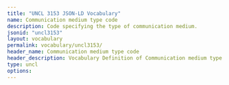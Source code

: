 ```yaml
---
title: "UNCL 3153 JSON-LD Vocabulary"
name: Communication medium type code
description: Code specifying the type of communication medium.
jsonid: "uncl3153"
layout: vocabulary
permalink: vocabulary/uncl3153/
header_name: Communication medium type code
header_description: Vocabulary Definition of Communication medium type code semantics in HTML format. JSON-LD format is available at [uncl3153.jsonld](https://edi3.org/vocabulary/uncl3153.jsonld)
type: uncl
options:
---
```

